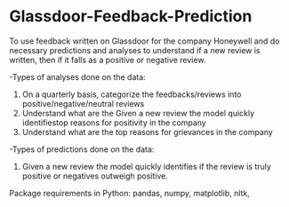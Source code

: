 # Glassdoor-Feedback-Prediction
To use feedback written on Glassdoor for the company Honeywell and do necessary predictions and analyses to understand if a new review is written, then if it falls as a positive or negative review. 

-Types of analyses done on the data: 
1. On a quarterly basis, categorize the feedbacks/reviews into positive/negative/neutral reviews 
2. Understand what are the Given a new review the model quickly identifiestop reasons for positivity in the company 
3. Understand what are the top reasons for grievances in the company 

-Types of predictions done on the data: 
1. Given a new review the model quickly identifies if the review is truly positive or negatives outweigh positive.

Package requirements in Python: pandas, numpy, matplotlib, nltk, 
